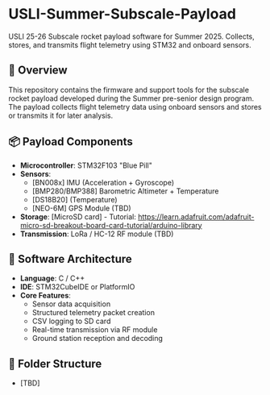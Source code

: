 # USLI-Summer-Subscale-Payload
USLI 25-26 Subscale rocket payload software for Summer 2025. Collects, stores, and transmits flight telemetry using STM32 and onboard sensors.

## 🚀 Overview
This repository contains the firmware and support tools for the subscale rocket payload developed during the Summer pre-senior design program. The payload collects flight telemetry data using onboard sensors and stores or transmits it for later analysis.

## 📦 Payload Components
- **Microcontroller**: STM32F103 "Blue Pill"
- **Sensors**:
  - [BN008x] IMU (Acceleration + Gyroscope)
  - [BMP280/BMP388] Barometric Altimeter + Temperature
  - [DS18B20] (Temperature)
  - [NEO-6M] GPS Module (TBD)
- **Storage**: [MicroSD card] - Tutorial: https://learn.adafruit.com/adafruit-micro-sd-breakout-board-card-tutorial/arduino-library
- **Transmission**: LoRa / HC-12 RF module (TBD)

## 🧠 Software Architecture
- **Language**: C / C++
- **IDE**: STM32CubeIDE or PlatformIO
- **Core Features**:
  - Sensor data acquisition
  - Structured telemetry packet creation
  - CSV logging to SD card
  - Real-time transmission via RF module
  - Ground station reception and decoding

## 📁 Folder Structure
- [TBD]
